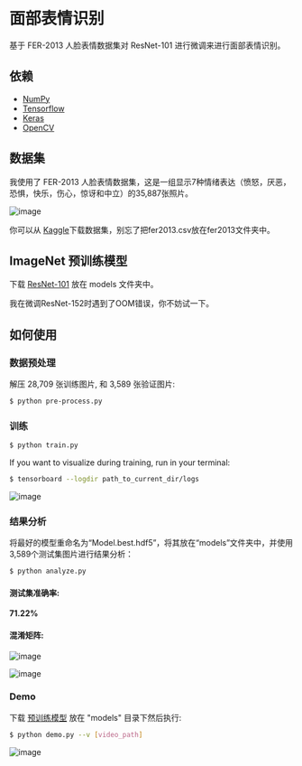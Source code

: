 # 面部表情识别


基于 FER-2013 人脸表情数据集对 ResNet-101 进行微调来进行面部表情识别。


## 依赖

- [NumPy](http://docs.scipy.org/doc/numpy-1.10.1/user/install.html)
- [Tensorflow](https://www.tensorflow.org/versions/r0.8/get_started/os_setup.html)
- [Keras](https://keras.io/#installation)
- [OpenCV](https://opencv-python-tutroals.readthedocs.io/en/latest/)

## 数据集

我使用了 FER-2013 人脸表情数据集，这是一组显示7种情绪表达（愤怒，厌恶，恐惧，快乐，伤心，惊讶和中立）的35,887张照片。

 ![image](https://github.com/foamliu/Facial-Expression-Prediction/raw/master/images/random.png)

你可以从 [Kaggle](https://www.kaggle.com/c/challenges-in-representation-learning-facial-expression-recognition-challenge/data)下载数据集，别忘了把fer2013.csv放在fer2013文件夹中。

## ImageNet 预训练模型

下载 [ResNet-101](https://drive.google.com/file/d/0Byy2AcGyEVxfTmRRVmpGWDczaXM/view?usp=sharing) 放在 models 文件夹中。

我在微调ResNet-152时遇到了OOM错误，你不妨试一下。

## 如何使用

### 数据预处理
解压 28,709 张训练图片, 和 3,589 张验证图片:
```bash
$ python pre-process.py
```
  
### 训练
```bash
$ python train.py
```

If you want to visualize during training, run in your terminal:
```bash
$ tensorboard --logdir path_to_current_dir/logs
```

 ![image](https://github.com/foamliu/Facial-Expression-Prediction/raw/master/images/train.png)



### 结果分析
将最好的模型重命名为“Model.best.hdf5”，将其放在“models”文件夹中，并使用3,589个测试集图片进行结果分析：
```bash
$ python analyze.py
```

#### 测试集准确率: 
**71.22%**

#### 混淆矩阵:

 ![image](https://github.com/foamliu/Facial-Expression-Prediction/raw/master/images/confusion_matrix_not_normalized.png)

 ![image](https://github.com/foamliu/Facial-Expression-Prediction/raw/master/images/confusion_matrix_normalized.png)


### Demo
下载 [预训练模型](https://github.com/foamliu/Facial-Expression-Prediction/releases/download/v1.0/model.best.hdf5) 放在 "models" 目录下然后执行:

```bash
$ python demo.py --v [video_path]
```

 ![image](https://github.com/foamliu/Facial-Expression-Prediction/raw/master/images/demo.gif)